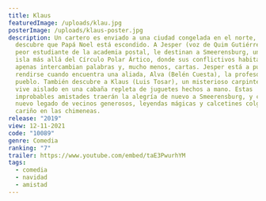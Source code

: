 ```yaml
---
title: Klaus
featuredImage: /uploads/klau.jpg
posterImage: /uploads/klaus-poster.jpg
description: Un cartero es enviado a una ciudad congelada en el norte, donde
  descubre que Papá Noel está escondido. A Jesper (voz de Quim Gutiérrez), el
  peor estudiante de la academia postal, le destinan a Smeerensburg, una gélida
  isla más allá del Círculo Polar Ártico, donde sus conflictivos habitantes
  apenas intercambian palabras y, mucho menos, cartas. Jesper está a punto de
  rendirse cuando encuentra una aliada, Alva (Belén Cuesta), la profesora del
  pueblo. También descubre a Klaus (Luis Tosar), un misterioso carpintero que
  vive aislado en una cabaña repleta de juguetes hechos a mano. Estas
  improbables amistades traerán la alegría de nuevo a Smeerensburg, y crearán un
  nuevo legado de vecinos generosos, leyendas mágicas y calcetines colgados con
  cariño en las chimeneas.
release: "2019"
view: 12-11-2021
code: "10089"
genre: Comedia
ranking: "7"
trailer: https://www.youtube.com/embed/taE3PwurhYM
tags:
  - comedia
  - navidad
  - amistad
---
```

